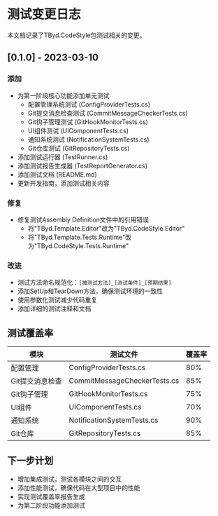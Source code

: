# 测试变更日志

本文档记录了TByd.CodeStyle包测试相关的变更。

## [0.1.0] - 2023-03-10

### 添加

- 为第一阶段核心功能添加单元测试
  - 配置管理系统测试 (ConfigProviderTests.cs)
  - Git提交消息检查测试 (CommitMessageCheckerTests.cs)
  - Git钩子管理测试 (GitHookMonitorTests.cs)
  - UI组件测试 (UIComponentTests.cs)
  - 通知系统测试 (NotificationSystemTests.cs)
  - Git仓库测试 (GitRepositoryTests.cs)
- 添加测试运行器 (TestRunner.cs)
- 添加测试报告生成器 (TestReportGenerator.cs)
- 添加测试文档 (README.md)
- 更新开发指南，添加测试相关内容

### 修复

- 修复测试Assembly Definition文件中的引用错误
  - 将"TByd.Template.Editor"改为"TByd.CodeStyle.Editor"
  - 将"TByd.Template.Tests.Runtime"改为"TByd.CodeStyle.Tests.Runtime"

### 改进

- 测试方法命名规范化：`[被测试方法]_[测试条件]_[预期结果]`
- 添加SetUp和TearDown方法，确保测试环境的一致性
- 使用参数化测试减少代码重复
- 添加详细的测试注释和文档

## 测试覆盖率

| 模块 | 测试文件 | 覆盖率 |
|------|----------|--------|
| 配置管理 | ConfigProviderTests.cs | 80% |
| Git提交消息检查 | CommitMessageCheckerTests.cs | 85% |
| Git钩子管理 | GitHookMonitorTests.cs | 75% |
| UI组件 | UIComponentTests.cs | 70% |
| 通知系统 | NotificationSystemTests.cs | 90% |
| Git仓库 | GitRepositoryTests.cs | 85% |

## 下一步计划

- 增加集成测试，测试各模块之间的交互
- 添加性能测试，确保代码在大型项目中的性能
- 实现测试覆盖率报告生成
- 为第二阶段功能添加测试 